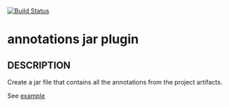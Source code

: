 [![Build Status](https://travis-ci.org/barakb/annotations-jar-plugin.svg?branch=master)](https://travis-ci.org/barakb/annotations-jar-plugin) 

annotations jar plugin
==========================

## DESCRIPTION
Create a jar file that contains all the annotations from the project artifacts. 

See [example](https://github.com/barakb/annotations-jar-plugin/blob/master/sample-pom.xml)  